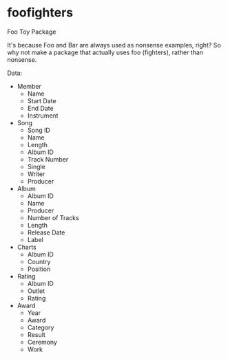 # foofighters
Foo Toy Package

It's because Foo and Bar are always used as nonsense examples, right? So why not make a package that actually uses foo (fighters), rather than nonsense. 

Data: 

- Member
  - Name
  - Start Date
  - End Date
  - Instrument
- Song
  - Song ID
  - Name
  - Length
  - Album ID
  - Track Number
  - Single
  - Writer
  - Producer
- Album
  - Album ID
  - Name
  - Producer
  - Number of Tracks
  - Length
  - Release Date
  - Label
- Charts
  - Album ID
  - Country
  - Position
- Rating
  - Album ID
  - Outlet
  - Rating
- Award
  - Year
  - Award
  - Category
  - Result
  - Ceremony
  - Work
 
